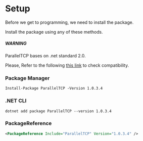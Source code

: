 # Setup

Before we get to programming, we need to install the package.

Install the package using any of these methods.

<div class="WARNING alert alert-warning">
<h5>
WARNING
</h5>
<p>
ParallelTCP bases on .net standard 2.0.

Please, Refer to the following [this link](https://docs.microsoft.com/en-us/dotnet/standard/net-standard) to check compatibility.
</p>
</div>

### Package Manager

```shell
Install-Package ParallelTCP -Version 1.0.3.4
```

### .NET CLI

```shell
dotnet add package ParallelTCP --version 1.0.3.4
```

### PackageReference

```xml
<PackageReference Include="ParallelTCP" Version="1.0.3.4" />
```

